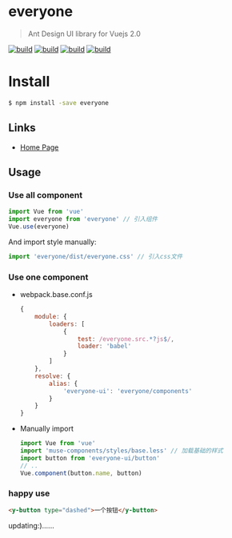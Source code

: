 # everyone

> Ant Design UI library for Vuejs 2.0

[![build](https://img.shields.io/wercker/ci/wercker/docs.svg?style=flat-square)](https://www.npmjs.com/package/everyone)
[![build](https://img.shields.io/badge/npm-v1.2.4-blue.svg?style=flat-square)](https://www.npmjs.com/package/everyone)
[![build](https://img.shields.io/badge/Vue-2.0-blue.svg?style=flat-square)](https://www.npmjs.com/package/everyone)
[![build](https://img.shields.io/npm/l/express.svg?style=flat-square)](https://www.npmjs.com/package/everyone)

# Install

```bash
$ npm install -save everyone
```

## Links

- [Home Page](https://yiiu.github.io/everyone/#/)

## Usage

### Use all component

```js
import Vue from 'vue'
import everyone from 'everyone'	// 引入组件
Vue.use(everyone)
```
And import style manually:

```js
import 'everyone/dist/everyone.css'	// 引入css文件
```

### Use one component

- webpack.base.conf.js

	```js
	{
	    module: {
	        loaders: [
	            {
	                test: /everyone.src.*?js$/,
	                loader: 'babel'
	            }
	        ]
	    },
	    resolve: {
	        alias: {
	            'everyone-ui': 'everyone/components'
	        }
	    }
	}
	```

- Manually import

	```js
	import Vue from 'vue'
	import 'muse-components/styles/base.less' // 加载基础的样式
	import button from 'everyone-ui/button'
	// ..
	Vue.component(button.name, button)
	```


### happy use

```html
<y-button type="dashed">一个按钮</y-button>
```

updating:)......
